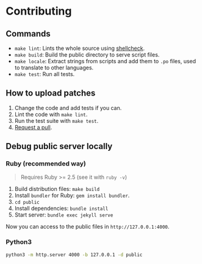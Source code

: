 # Contributing

## Commands

- `make lint`: Lints the whole source using [shellcheck](https://www.shellcheck.net/).
- `make build`: Build the public directory to serve script files.
- `make locale`: Extract strings from scripts and add them to `.po` files, used to translate to other languages.
- `make test`: Run all tests.

## How to upload patches

1. Change the code and add tests if you can.
2. Lint the code with `make lint`.
3. Run the test suite with `make test`.
4. [Request a pull](https://duckduckgo.com/?q=submit+pull+request).

## Debug public server locally

### Ruby (recommended way)

> Requires Ruby >= 2.5 (see it with `ruby -v`)

1. Build distribution files: `make build`
2. Install `bundler` for Ruby: `gem install bundler`.
3. `cd public`
4. Install dependencies: `bundle install`
5. Start server: `bundle exec jekyll serve`

Now you can access to the public files in `http://127.0.0.1:4000`.

### Python3

```bash
python3 -m http.server 4000 -b 127.0.0.1 -d public
```
